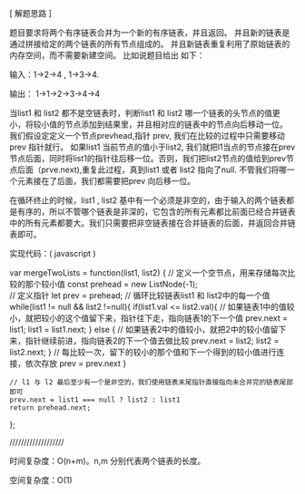 [ 解题思路 ]

题目要求将两个有序链表合并为一个新的有序链表，并且返回。 并且新的链表是通过拼接给定的两个链表的所有节点组成的。 并且新链表重复利用了原始链表的内存空间，而不需要新建空间。 比如说题目给出 如下：

输入：1->2->4 , 1->3->4.

输出： 1->1->2->3->4->4

当list1 和 list2 都不是空链表时，判断list1 和 list2 哪一个链表的头节点的值更小，将较小值的节点添加到结果里，并且相对应的链表中的节点向后移动一位。 我们假设定定义一个节点prevhead,指针 prev, 我们在比较的过程中只需要移动prev 指针就行。 如果list1 当前节点的值小于list2, 我们就把l1当点的节点接在prev节点后面，同时将list1的指针往后移一位。否则，我们把list2节点的值给到prev节点后面（prve.next),重复此过程，真到list1 或者 list2 指向了null. 不管我们将哪一个元素接在了后面，我们都需要把prev 向后移一位。

在循环终止的时候，list1 , list2 基中有一个必须是非空的，由于输入的两个链表都是有序的，所以不管哪个链表是非深的，它包含的所有元素都比前面已经合并链表中的所有元素都要大。我们只需要把非空链表接在合并链表的后面，并返回合并链表即可。

实现代码：( javascript )

var mergeTwoLists = function(list1, list2) {
    // 定义一个空节点，用来存储每次比较的那个较小值
    const prehead = new ListNode(-1);  
    // 定义指针
    let prev = prehead; 
    // 循环比较链表list1 和 list2中的每一个值
    while(list1 != null && list2 !=null){
        if(list1.val <= list2.val){
            // 如果链表1中的值较小，就把较小的这个值留下来，指针往下走，指向链表1的下一个值
            prev.next = list1;
            list1 = list1.next;
        } else {
            // 如果链表2中的值较小，就把2中的较小值留下来，指针继续前进，指向链表2的下一个值去做比较
            prev.next = list2;
            list2 = list2.next;
        }
        // 每比较一次，留下的较小的那个值和下一个得到的较小值进行连接，依次存放
        prev = prev.next
    }

    // l1 与 l2 最后至少有一个是非空的，我们使用链表末尾指针直接指向未合并完的链表尾部即可
    prev.next = list1 === null ? list2 : list1
    return prehead.next;
};


///////////////////

时间复杂度：O(n+m)。n,m 分别代表两个链表的长度。

空间复杂度：O(1)
